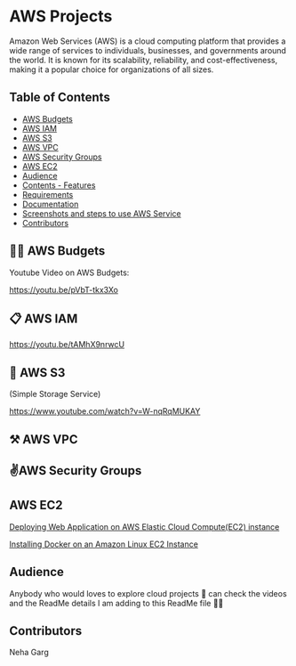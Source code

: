 #  AWS Projects
Amazon Web Services (AWS) is a cloud computing platform that provides a wide range of services to individuals, businesses, and governments around the world. It is known for its scalability, reliability, and cost-effectiveness, making it a popular choice for organizations of all sizes.

## Table of Contents

* [AWS Budgets](#aws-budgets)
* [AWS IAM](#aws-iam)
* [AWS S3](#aws-s3)
* [AWS VPC](#aws-vpc)
* [AWS Security Groups](#aws-security-groups)
* [AWS EC2](#aws-ec2)
* [Audience](#audience)
* [Contents - Features](#contents-features)
* [Requirements](#Requirements)
* [Documentation](#documentation) 
* [Screenshots and steps to use AWS Service](#screenshots-and-steps-to-use-aws-service)
* [Contributors](#Contributors)


##  👨‍💻 AWS Budgets
Youtube Video on AWS Budgets:

https://youtu.be/pVbT-tkx3Xo


## 📋 AWS IAM

https://youtu.be/tAMhX9nrwcU

## 🙌 AWS S3
(Simple Storage Service)

https://www.youtube.com/watch?v=W-nqRqMUKAY


## ⚒️ AWS VPC

## ✌️AWS Security Groups

## AWS EC2

 [Deploying Web Application on AWS Elastic Cloud Compute(EC2) instance](https://github.com/itsnehagarg/AWSProjects/blob/main/EC2/DeploywebapponEC2.md)

 [Installing Docker on an Amazon Linux EC2 Instance](https://github.com/itsnehagarg/AWSProjects/blob/main/EC2/InstallDockeronEC2.md)


## Audience
Anybody who would loves to explore cloud projects 🤩 can check the videos and the ReadMe details I am adding to this ReadMe file 👩‍💻

## Contributors
Neha Garg
